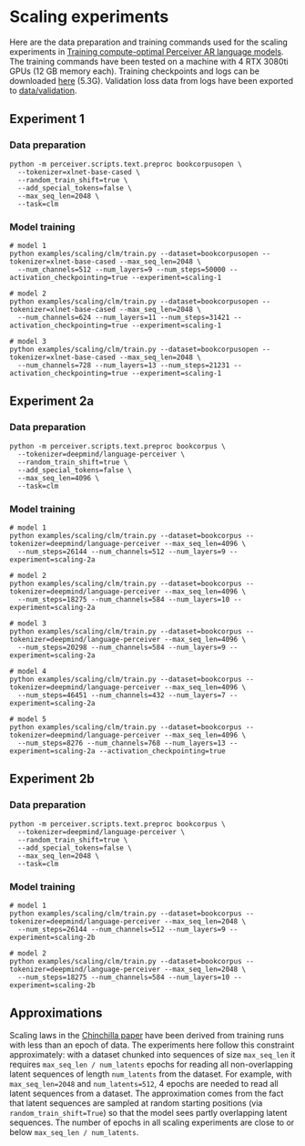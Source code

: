 # Scaling experiments

Here are the data preparation and training commands used for the scaling experiments in [Training compute-optimal
Perceiver AR language models](https://krasserm.github.io/2023/01/23/scaling-perceiver-ar/). The training commands
have been tested on a machine with 4 RTX 3080ti GPUs (12 GB memory each). Training checkpoints and logs can be
downloaded [here](https://martin-krasser.com/perceiver/logs-0.8.0-scaling.zip) (5.3G). Validation loss data from
logs have been exported to [data/validation](data/validation).

## Experiment 1

### Data preparation

```shell
python -m perceiver.scripts.text.preproc bookcorpusopen \
  --tokenizer=xlnet-base-cased \
  --random_train_shift=true \
  --add_special_tokens=false \
  --max_seq_len=2048 \
  --task=clm
```

### Model training

```shell
# model 1
python examples/scaling/clm/train.py --dataset=bookcorpusopen --tokenizer=xlnet-base-cased --max_seq_len=2048 \
  --num_channels=512 --num_layers=9 --num_steps=50000 --activation_checkpointing=true --experiment=scaling-1

# model 2
python examples/scaling/clm/train.py --dataset=bookcorpusopen --tokenizer=xlnet-base-cased --max_seq_len=2048 \
  --num_channels=624 --num_layers=11 --num_steps=31421 --activation_checkpointing=true --experiment=scaling-1

# model 3
python examples/scaling/clm/train.py --dataset=bookcorpusopen --tokenizer=xlnet-base-cased --max_seq_len=2048 \
  --num_channels=728 --num_layers=13 --num_steps=21231 --activation_checkpointing=true --experiment=scaling-1
```

## Experiment 2a

### Data preparation

```shell
python -m perceiver.scripts.text.preproc bookcorpus \
  --tokenizer=deepmind/language-perceiver \
  --random_train_shift=true \
  --add_special_tokens=false \
  --max_seq_len=4096 \
  --task=clm
```

### Model training

```shell
# model 1
python examples/scaling/clm/train.py --dataset=bookcorpus --tokenizer=deepmind/language-perceiver --max_seq_len=4096 \
  --num_steps=26144 --num_channels=512 --num_layers=9 --experiment=scaling-2a

# model 2
python examples/scaling/clm/train.py --dataset=bookcorpus --tokenizer=deepmind/language-perceiver --max_seq_len=4096 \
  --num_steps=18275 --num_channels=584 --num_layers=10 --experiment=scaling-2a

# model 3
python examples/scaling/clm/train.py --dataset=bookcorpus --tokenizer=deepmind/language-perceiver --max_seq_len=4096 \
  --num_steps=20298 --num_channels=584 --num_layers=9 --experiment=scaling-2a

# model 4
python examples/scaling/clm/train.py --dataset=bookcorpus --tokenizer=deepmind/language-perceiver --max_seq_len=4096 \
  --num_steps=46451 --num_channels=432 --num_layers=7 --experiment=scaling-2a

# model 5
python examples/scaling/clm/train.py --dataset=bookcorpus --tokenizer=deepmind/language-perceiver --max_seq_len=4096 \
  --num_steps=8276 --num_channels=768 --num_layers=13 --experiment=scaling-2a --activation_checkpointing=true
```

## Experiment 2b

### Data preparation

```shell
python -m perceiver.scripts.text.preproc bookcorpus \
  --tokenizer=deepmind/language-perceiver \
  --random_train_shift=true \
  --add_special_tokens=false \
  --max_seq_len=2048 \
  --task=clm
```

### Model training

```shell
# model 1
python examples/scaling/clm/train.py --dataset=bookcorpus --tokenizer=deepmind/language-perceiver --max_seq_len=2048 \
  --num_steps=26144 --num_channels=512 --num_layers=9 --experiment=scaling-2b

# model 2
python examples/scaling/clm/train.py --dataset=bookcorpus --tokenizer=deepmind/language-perceiver --max_seq_len=2048 \
  --num_steps=18275 --num_channels=584 --num_layers=10 --experiment=scaling-2b
```

## Approximations

Scaling laws in the [Chinchilla paper](https://arxiv.org/abs/2203.15556) have been derived from training runs with
less than an epoch of data. The experiments here follow this constraint approximately: with a dataset chunked into
sequences of size `max_seq_len` it requires `max_seq_len / num_latents` epochs for reading all non-overlapping latent
sequences of length `num_latents` from the dataset. For example, with `max_seq_len=2048` and `num_latents=512`, 4
epochs are needed to read all latent sequences from a dataset. The approximation comes from the fact that latent
sequences are sampled at random starting positions (via `random_train_shift=True`) so that the model sees partly
overlapping latent sequences. The number of epochs in all scaling experiments are close to or below
`max_seq_len / num_latents`.
